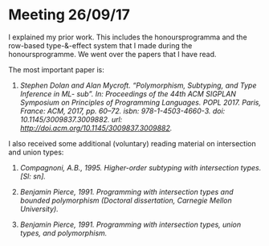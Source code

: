 # Meeting 26/09/17

I explained my prior work. This includes the honoursprogramma and the row-based type-&-effect system that I made during the honoursprogramme. We went over the papers that I have read.

The most important paper is:
1. *Stephen Dolan and Alan Mycroft. “Polymorphism, Subtyping, and Type Inference in ML- sub”. In: Proceedings of the 44th ACM SIGPLAN Symposium on Principles of Programming Languages. POPL 2017. Paris, France: ACM, 2017, pp. 60–72. isbn: 978-1-4503-4660-3. doi: 10.1145/3009837.3009882. url: http://doi.acm.org/10.1145/3009837.3009882.*

I also received some additional (voluntary) reading material on intersection and union types:
1. *Compagnoni, A.B., 1995. Higher-order subtyping with intersection types. [Sl: sn].*

2. *Benjamin Pierce, 1991. Programming with intersection types and bounded polymorphism (Doctoral dissertation, Carnegie Mellon University).*

3. *Benjamin Pierce, 1991. Programming with intersection types, union types, and polymorphism.*
